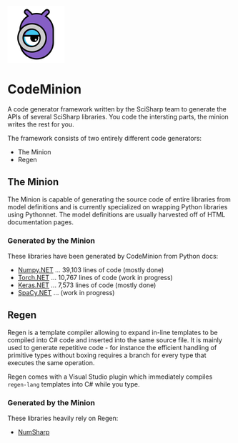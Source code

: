 ![CodeMinion](art/code_minion-128x128-trans.png)

# CodeMinion
A code generator framework written by the SciSharp team to generate the APIs of several SciSharp libraries. You code the intersting parts, the minion writes the rest for you.

The framework consists of two entirely different code generators:
* The Minion
* Regen 

## The Minion
The Minion is capable of generating the source code of entire libraries from model definitions and is currently specialized on wrapping Python libraries using Pythonnet. The model definitions are usually harvested off of HTML documentation pages. 

### Generated by the Minion
These libraries have been generated by CodeMinion from Python docs:
* [Numpy.NET](https://github.com/SciSharp/Numpy.NET) ... 39,103 lines of code (mostly done)
* [Torch.NET](https://github.com/SciSharp/Torch.NET) ... 10,767 lines of code (work in progress)
* [Keras.NET](https://github.com/SciSharp/Keras.NET) ... 7,573 lines of code (mostly done)
* [SpaCy.NET](https://github.com/SciSharp/SpaCy.NET) ... (work in progress)

## Regen

Regen is a template compiler allowing to expand in-line templates to be compiled into C# code and inserted into the same source file. It is mainly used to generate repetitive code - for instance the efficient handling of primitive types without boxing requires a branch for every type that executes the same operation. 

Regen comes with a Visual Studio plugin which immediately compiles `regen-lang` templates into C# while you type. 

### Generated by the Minion
These libraries heavily rely on Regen:
* [NumSharp](https://github.com/SciSharp/NumSharp)
